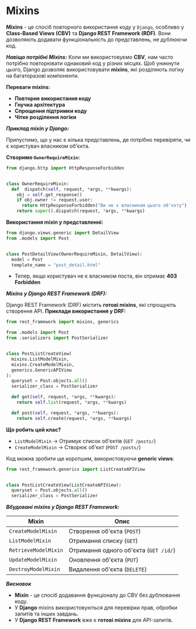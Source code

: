 # Mixins 

**Mixins** - це спосіб повторного використання коду у `Django`, особливо у **Class-Based Views (CBV)** та **Django REST Framework (RDF)**. Вони дозволяють додавати функціональність до представлень, не дублюючи код.

***Навіщо потрібні Mixins:***
Коли ми використовуємо **CBV**, нам часто потрібно повторювати однаковий код у різних місцях. Щоб уникнути цього, Django дозволяє використовувати **mixins**, які розділяють логіку на багаторазові компоненти.

**Переваги mixins:**

- **Повторне використання коду**
- **Гнучка архітектура**
- **Спрощення підтримки коду**
- **Чітке розділення логіки**


***Приклад mixin у Django:***

Припустимо, що у нас є  кілька представлень, де потрібно перевіряти, чи є користувач власником об'єкта.

**Створимо `OwnerRequireMixin`:**

```python
from django.http import HttpResponseForbidden


class OwnerRequireMixin:
  def  dispatch(self, request, *args, **kwargs):
    obj = self.get_response()
    if obj.owner != request.user:
      return HttpResponseForbidden("Ви не є власником цього об'єкту")
    return super().dispatch(request, *args, **kwargs)
```

**Використання mixin у представленні:**

```python
from django.views.generic import DetailView
from .models import Post


class PostDetailView(OwnerRequireMixin, DetailView):
  model = Post
  template_name = "post_detail.html"
```
- Тепер, якщо користувач не є власником поста, він отримає **403 Forbidden**

***Mixins у Django REST Framework (DRF):***

Django REST Framework (DRF) містить **готові mixins**, які спрощують створення API.
**Приклади використання у DRF:**

```python
from rest_framework import mixins, generics 

from .models import Post
from .serializers import PostSerializer


class PostListCreateView(
  mixins.ListModelMixin,
  mixins.CreateModelMixin,
  generics.GenericAPIView
):
  queryset = Post.objects.all()
  serializer_class = PostSerializer

  def get(self, request, *args, **kwargs):
    return self.list(request, *args, **kwargs)

  def post(self, request, *args, **kwargs):
    return self.create(request, *args, **kwargs)
```

**Що робить цей клас?**
- `ListModelMixin` -> Отримує список об'єктів (`GET /posts/`)
- `CreateModelMixin` -> Створює об'єкт (`POST /posts/`)

Код можна зробити ще коротшим, використовуючи **generic views**:

```python
from rest_framework.generics import ListCreateAPIView 


class PostListCreateView(ListCreateAPIView):
  queryset = Post.objects.all()
  serializer_class = PostSerializer
```

***Вбудовані mixins у Django REST Framework:***

| Mixin | Опис |
| -------------- | --------------- |
| `CreateModelMixin` | Створення об'єкта (`POST`) |
| `ListModelMixin` | Отримання списку (`GET`) |
| `RetrieveModelMixin` | Отримання одного об'єкта (`GET /id/`) |
| `UpdateModelMixin` | Оновлення об'єкта (`PUT`) |
| `DestroyModelMixin` | Видалення об'єкта (`DELETE`) |

***Висновок***

- **Mixin** - це спосіб додавання функціоналу до CBV без дублювання коду.
- У **Django** mixins використовуються для перевірки прав, обробки запитів та інших завдань.
- У **Django REST Framework** вже є **готові mixins** для API-запитів.
